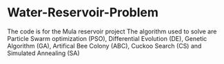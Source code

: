 # Water-Reservoir-Problem
The code is for the Mula reservoir project 
The algorithm used to solve are Particle Swarm optimization (PSO), Differential Evolution (DE), 
Genetic Algorithm (GA), Artifical Bee Colony (ABC), Cuckoo Search (CS) and Simulated Annealing (SA)
